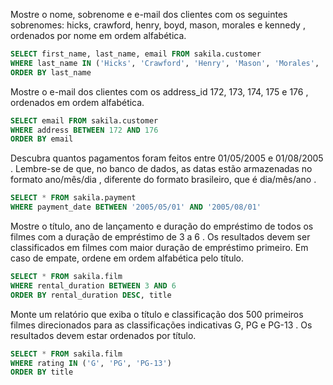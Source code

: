 Mostre o nome, sobrenome e e-mail dos clientes com os seguintes sobrenomes: hicks, crawford, henry, boyd, mason, morales e kennedy , ordenados por nome em ordem alfabética.

```sql
SELECT first_name, last_name, email FROM sakila.customer
WHERE last_name IN ('Hicks', 'Crawford', 'Henry', 'Mason', 'Morales', 'Kennedy')
ORDER BY last_name
```

Mostre o e-mail dos clientes com os address_id 172, 173, 174, 175 e 176 , ordenados em ordem alfabética.

```sql
SELECT email FROM sakila.customer
WHERE address BETWEEN 172 AND 176
ORDER BY email
```

Descubra quantos pagamentos foram feitos entre 01/05/2005 e 01/08/2005 . Lembre-se de que, no banco de dados, as datas estão armazenadas no formato ano/mês/dia , diferente do formato brasileiro, que é dia/mês/ano .

```sql
SELECT * FROM sakila.payment
WHERE payment_date BETWEEN '2005/05/01' AND '2005/08/01'
```

Mostre o título, ano de lançamento e duração do empréstimo de todos os filmes com a duração de empréstimo de 3 a 6 . Os resultados devem ser classificados em filmes com maior duração de empréstimo primeiro. Em caso de empate, ordene em ordem alfabética pelo título.

```sql
SELECT * FROM sakila.film
WHERE rental_duration BETWEEN 3 AND 6
ORDER BY rental_duration DESC, title
```

Monte um relatório que exiba o título e classificação dos 500 primeiros filmes direcionados para as classificações indicativas G, PG e PG-13 . Os resultados devem estar ordenados por título.

```sql
SELECT * FROM sakila.film
WHERE rating IN ('G', 'PG', 'PG-13')
ORDER BY title
```